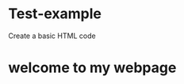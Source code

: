 # Test-example
Create a basic HTML code

<html>
  <head>
    <title>basic webpage</title>
  </head>
    <body>
      <h1>welcome to my webpage</h1>
  </body>
</html>
